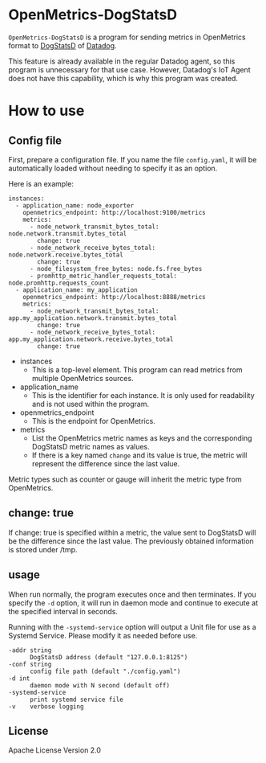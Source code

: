 # OpenMetrics-DogStatsD

`OpenMetrics-DogStatsD` is a program for sending metrics in OpenMetrics format to [DogStatsD](https://docs.datadoghq.com/developers/dogstatsd/) of [Datadog](https://www.datadoghq.com/).

This feature is already available in the regular Datadog agent, so this program is unnecessary for that use case. However, Datadog's IoT Agent does not have this capability, which is why this program was created.

# How to use

## Config file

First, prepare a configuration file. If you name the file `config.yaml`, it will be automatically loaded without needing to specify it as an option.

Here is an example:

```
instances:
  - application_name: node_exporter
    openmetrics_endpoint: http://localhost:9100/metrics
    metrics:
      - node_network_transmit_bytes_total: node.network.transmit.bytes_total
        change: true
      - node_network_receive_bytes_total: node.network.receive.bytes_total
        change: true
      - node_filesystem_free_bytes: node.fs.free_bytes
      - promhttp_metric_handler_requests_total: node.promhttp.requests_count
  - application_name: my_application
    openmetrics_endpoint: http://localhost:8888/metrics
    metrics:
      - node_network_transmit_bytes_total: app.my_application.network.transmit.bytes_total
        change: true
      - node_network_receive_bytes_total: app.my_application.network.receive.bytes_total
        change: true
```

- instances
  - This is a top-level element. This program can read metrics from multiple OpenMetrics sources.
- application_name
  - This is the identifier for each instance. It is only used for readability and is not used within the program.
- openmetrics_endpoint
  -  This is the endpoint for OpenMetrics.
- metrics
  -  List the OpenMetrics metric names as keys and the corresponding DogStatsD metric names as values.
  - If there is a key named `change` and its value is true, the metric will represent the difference since the last value.

Metric types such as counter or gauge will inherit the metric type from OpenMetrics.

## change: true

If change: true is specified within a metric, the value sent to DogStatsD will be the difference since the last value. The previously obtained information is stored under /tmp.

## usage

When run normally, the program executes once and then terminates. If you specify the `-d` option, it will run in daemon mode and continue to execute at the specified interval in seconds.

Running with the `-systemd-service` option will output a Unit file for use as a Systemd Service. Please modify it as needed before use.

```
-addr string
      DogStatsD address (default "127.0.0.1:8125")
-conf string
      config file path (default "./config.yaml")
-d int
      daemon mode with N second (default off)
-systemd-service
      print systemd service file
-v    verbose logging
```

## License

Apache License Version 2.0
